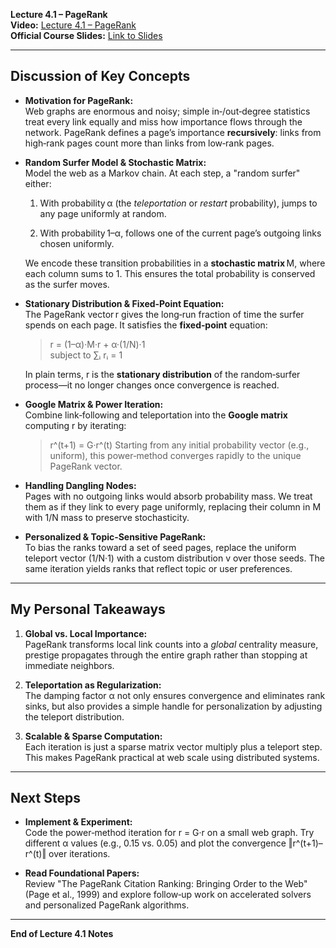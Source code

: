 **Lecture 4.1 – PageRank**  
**Video:** [Lecture 4.1 – PageRank](https://www.youtube.com/watch?v=TU0ankRcHmo&ab_channel=StanfordOnline)  
**Official Course Slides:** [Link to Slides](https://web.stanford.edu/class/cs224w/slides/02-nodeemb.pdf)

---

## Discussion of Key Concepts

- **Motivation for PageRank:**  
    Web graphs are enormous and noisy; simple in‐/out‐degree statistics treat every link equally and miss how importance flows through the network. PageRank defines a page’s importance **recursively**: links from high‐rank pages count more than links from low‐rank pages.
    
- **Random Surfer Model & Stochastic Matrix:**  
    Model the web as a Markov chain. At each step, a "random surfer" either:
    
    1. With probability α (the _teleportation_ or _restart_ probability), jumps to any page uniformly at random.
        
    2. With probability 1–α, follows one of the current page’s outgoing links chosen uniformly.
        
    
    We encode these transition probabilities in a **stochastic matrix** M, where each column sums to 1. This ensures the total probability is conserved as the surfer moves.
    
- **Stationary Distribution & Fixed‐Point Equation:**  
    The PageRank vector r gives the long‐run fraction of time the surfer spends on each page. It satisfies the **fixed‐point** equation:
    
    > r = (1–α)·M·r + α·(1/N)·1  
    > subject to ∑ᵢ rᵢ = 1
    
	In plain terms, r is the **stationary distribution** of the random‐surfer process—it no longer changes once convergence is reached.
    
- **Google Matrix & Power Iteration:**  
    Combine link‐following and teleportation into the **Google matrix** computing r by iterating:
    > r^(t+1) = G·r^(t)
	Starting from any initial probability vector (e.g., uniform), this power‐method converges rapidly to the unique PageRank vector.
    
- **Handling Dangling Nodes:**  
    Pages with no outgoing links would absorb probability mass. We treat them as if they link to every page uniformly, replacing their column in M with 1/N mass to preserve stochasticity.
    
- **Personalized & Topic‐Sensitive PageRank:**  
    To bias the ranks toward a set of seed pages, replace the uniform teleport vector (1/N·1) with a custom distribution v over those seeds. The same iteration yields ranks that reflect topic or user preferences.
    

---

## My Personal Takeaways

1. **Global vs. Local Importance:**  
    PageRank transforms local link counts into a _global_ centrality measure, prestige propagates through the entire graph rather than stopping at immediate neighbors.
    
2. **Teleportation as Regularization:**  
    The damping factor α not only ensures convergence and eliminates rank sinks, but also provides a simple handle for personalization by adjusting the teleport distribution.
    
3. **Scalable & Sparse Computation:**  
    Each iteration is just a sparse matrix vector multiply plus a teleport step. This makes PageRank practical at web scale using distributed systems.
    

---

## Next Steps

- **Implement & Experiment:**  
    Code the power‐method iteration for r = G·r on a small web graph. Try different α values (e.g., 0.15 vs. 0.05) and plot the convergence ‖r^(t+1)–r^(t)‖ over iterations.
    
- **Read Foundational Papers:**  
    Review "The PageRank Citation Ranking: Bringing Order to the Web" (Page et al., 1999) and explore follow‐up work on accelerated solvers and personalized PageRank algorithms.
    

---

**End of Lecture 4.1 Notes**